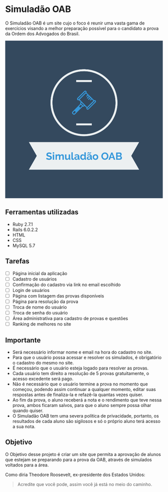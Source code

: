 # Simuladão OAB

O Simuladão OAB é um site cujo o foco é reunir uma vasta gama de exercícios visando a melhor preparação possível para o candidato a prova da Ordem dos Advogados do Brasil.

![](/logo.png)

## Ferramentas utilizadas
* Ruby 2.7.1
* Rails 6.0.2.2
* HTML
* CSS
* MySQL 5.7

## Tarefas
- [ ] Página inicial da aplicação
- [ ] Cadastro de usuários
- [ ] Confirmação do cadastro via link no email escolhido
- [ ] Login de usuários
- [ ] Página com listagem das provas disponíveis
- [ ] Página para resolução da prova
- [ ] Troca de nome do usuário
- [ ] Troca de senha do usuário
- [ ] Área administrativa para cadastro de provas e questões
- [ ] Ranking de melhores no site

## Importante
* Será necessário informar nome e email na hora do cadastro no site.
* Para que o usuário possa acessar e resolver os simulados, é obrigatório o cadastro do mesmo no site.
* É necessário que o usuário esteja logado para resolver as provas.
* Cada usuário tem direito a resolução de 5 provas gratuitamente, o acesso excedente será pago.
* Não é necessário que o usuário termine a prova no momento que começou, podendo assim continuar a qualquer momento, editar suas respostas antes de finaliza-la e refazê-la quantas vezes quiser.
* Ao fim da prova, o aluno receberá a nota e o rendimento que teve nessa prova, ambos ficaram salvos, para que o aluno sempre possa olhar quando quiser.
* O Simuladão OAB tem uma severa política de privacidade, portanto, os resultados de cada aluno são sigilosos e só o próprio aluno terá acesso a sua nota.

## Objetivo
O Objetivo desse projeto é criar um site que permita a aprovação de alunos que estejam se preparando para a prova da OAB, através de simulados voltados para a área. 

Como diria Theodore Roosevelt, ex-presidente dos Estados Unidos:
> Acredite que você pode, assim você já está no meio do caminho.
